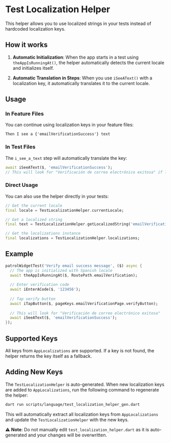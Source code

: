 # Test Localization Helper

This helper allows you to use localized strings in your tests instead of hardcoded localization keys.

## How it works

1. **Automatic Initialization**: When the app starts in a test using `theAppIsRunningAt()`, the helper automatically detects the current locale and initializes itself.

2. **Automatic Translation in Steps**: When you use `iSeeAText()` with a localization key, it automatically translates it to the current locale.

## Usage

### In Feature Files

You can continue using localization keys in your feature files:

```gherkin
Then I see a {'emailVerificationSuccess'} text
```

### In Test Files

The `i_see_a_text` step will automatically translate the key:

```dart
await iSeeAText($, 'emailVerificationSuccess');
// This will look for "Verificación de correo electrónico exitosa" if locale is Spanish
```

### Direct Usage

You can also use the helper directly in your tests:

```dart
// Get the current locale
final locale = TestLocalizationHelper.currentLocale;

// Get a localized string
final text = TestLocalizationHelper.getLocalizedString('emailVerificationSuccess');

// Get the localizations instance
final localizations = TestLocalizationHelper.localizations;
```

## Example

```dart
patrolWidgetTest('Verify email success message', ($) async {
  // The app is initialized with Spanish locale
  await theAppIsRunningAt($, RoutePath.emailVerification);
  
  // Enter verification code
  await iEnterACode($, '123456');
  
  // Tap verify button
  await iTapButton($, pageKeys.emailVerificationPage.verifyButton);
  
  // This will look for "Verificación de correo electrónico exitosa"
  await iSeeAText($, 'emailVerificationSuccess');
});
```

## Supported Keys

All keys from `AppLocalizations` are supported. If a key is not found, the helper returns the key itself as a fallback.

## Adding New Keys

The `TestLocalizationHelper` is auto-generated. When new localization keys are added to `AppLocalizations`, run the following command to regenerate the helper:

```bash
dart run scripts/language/test_localization_helper_gen.dart
```

This will automatically extract all localization keys from `AppLocalizations` and update the `TestLocalizationHelper` with the new keys.

⚠️ **Note**: Do not manually edit `test_localization_helper.dart` as it is auto-generated and your changes will be overwritten. 